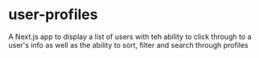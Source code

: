 # user-profiles
A Next.js app to display a list of users with teh ability to click through to a user's info as well as the ability to sort, filter and search through profiles
